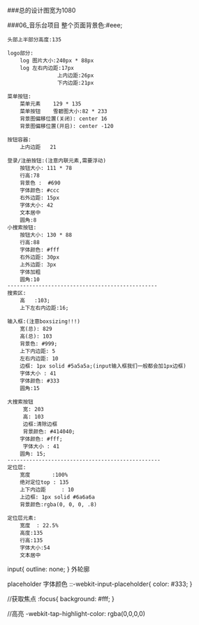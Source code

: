 ###总的设计图宽为1080

###06_音乐台项目
	整个页面背景色:#eee;
	
	头部上半部分高度:135
	
	logo部分:
		log 图片大小:240px * 88px
		log 左右内边距:17px
		            上内边距:26px
		            下内边距:21px
		            
	菜单按钮:
		菜单元素    129 * 135
		菜单按钮    雪碧图大小:82 * 233
		背景图偏移位置(关闭): center 16
		背景图偏移位置(开启): center -120
	
	按钮容器:
		上内边距   21
	
	登录/注册按钮:(注意内联元素,需要浮动)
		按钮大小: 111 * 78
		行高:78
		背景色 :  #690
		字体颜色: #ccc
		右外边距: 15px
		字体大小: 42
		文本居中
		圆角:8
	小搜索按钮:
		按钮大小: 130 * 88
		行高:88
		字体颜色: #fff
		右外边距: 30px
		上外边距: 3px
		字体加粗
		圆角:10
	------------------------------------------------
	搜索区:
		高	:103;
		上下左右内边距:16;
	
	输入框:(注意boxsizing!!!)
		宽(总): 829
		高(总): 103
		背景色: #999;
		上下内边距: 5
		左右内边距: 10
		边框: 1px solid #5a5a5a;(input输入框我们一般都会加1px边框)
		字体大小 : 41
		字体颜色: #333
		圆角:15
		
	大搜索按钮
		 宽: 203
  		 高: 103
  		 边框:清除边框
  		 背景颜色: #414040;
      	字体颜色: #fff;
      	 字体大小 : 41
      	圆角: 15;
  	-------------------------------------------------
	定位层:
		宽度		 :100%
		绝对定位top : 135
		上下内边距	  : 10
		上边框: 1px solid #6a6a6a 
		背景颜色:rgba(0, 0, 0, .8)
	
	定位层元素:
		宽度	: 22.5%
		高度:135
		行高:135
		字体大小:54
		文本居中
      
input{
    outline: none;
}   外轮廓

placeholder 字体颜色
::-webkit-input-placeholder{
     color: #333;
}

//获取焦点
:focus{
    background: #fff;
}

//高亮
 -webkit-tap-highlight-color: rgba(0,0,0,0)